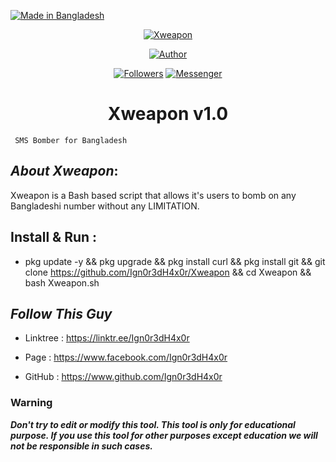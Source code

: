 <p align="left">

<a href="#"><img title="Made in Bangladesh" src="https://img.shields.io/badge/MADE%20IN-BANGLADESH-green?colorA=%23ff0000&colorB=%23017e40&style=for-the-badge"></a>

</p>

<p align="center">
<div style="text-align: center">
<a href="#"><img title="Xweapon" src="https://i.ibb.co/z6BN4Sv/Xw.png"></a>
</div>
<p align="center">
<a href="https://github.com/Ign0r3dH4x0r"><img title="Author" src="https://img.shields.io/badge/Author-Ign0r3d--H4x0r-red.svg?style=for-the-badge&logo=github"></a>
</p>
<p align="center">
<a href="https://github.com/Ign0r3dH4x0r/followers"><img title="Followers" src="https://img.shields.io/github/followers/Ign0r3dH4x0r?color=blue&style=flat-square"></a>
<a href="https://www.facebook.com/Ign0r3dH4x0r"><img title="Messenger" src="https://img.shields.io/badge/Chat-Messenger-blue?style=flat-square&logo=messenger"></a>
</p>
<h1 align="center">Xweapon v1.0</h1>
<p align="center">

     SMS Bomber for Bangladesh

</p>

## ***About Xweapon***:

Xweapon is a Bash based script that allows it's users to bomb on any Bangladeshi number without any LIMITATION.

## Install & Run :

* pkg update -y && pkg upgrade && pkg install curl && pkg install git && git clone https://github.com/Ign0r3dH4x0r/Xweapon && cd Xweapon && bash Xweapon.sh

## ***Follow This Guy***

* Linktree : https://linktr.ee/Ign0r3dH4x0r

* Page     :  https://www.facebook.com/Ign0r3dH4x0r

* GitHub : https://www.github.com/Ign0r3dH4x0r

### Warning

***Don't try to edit or modify this tool. This tool is only for educational purpose. If you use this tool for other purposes except education we will not be responsible in such cases.***

